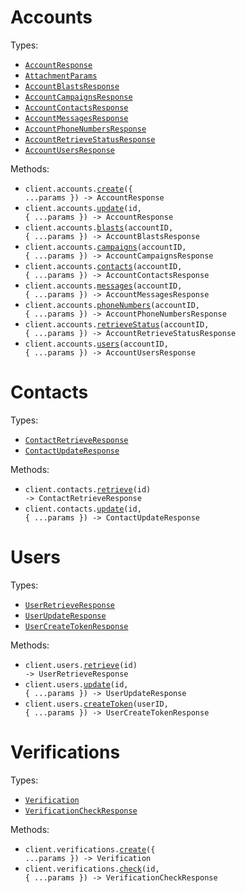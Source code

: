 # Accounts

Types:

- <code><a href="./src/resources/accounts.ts">AccountResponse</a></code>
- <code><a href="./src/resources/accounts.ts">AttachmentParams</a></code>
- <code><a href="./src/resources/accounts.ts">AccountBlastsResponse</a></code>
- <code><a href="./src/resources/accounts.ts">AccountCampaignsResponse</a></code>
- <code><a href="./src/resources/accounts.ts">AccountContactsResponse</a></code>
- <code><a href="./src/resources/accounts.ts">AccountMessagesResponse</a></code>
- <code><a href="./src/resources/accounts.ts">AccountPhoneNumbersResponse</a></code>
- <code><a href="./src/resources/accounts.ts">AccountRetrieveStatusResponse</a></code>
- <code><a href="./src/resources/accounts.ts">AccountUsersResponse</a></code>

Methods:

- <code title="post /accounts">client.accounts.<a href="./src/resources/accounts.ts">create</a>({ ...params }) -> AccountResponse</code>
- <code title="patch /accounts/{id}">client.accounts.<a href="./src/resources/accounts.ts">update</a>(id, { ...params }) -> AccountResponse</code>
- <code title="post /accounts/{account_id}/blasts">client.accounts.<a href="./src/resources/accounts.ts">blasts</a>(accountID, { ...params }) -> AccountBlastsResponse</code>
- <code title="post /accounts/{account_id}/campaigns">client.accounts.<a href="./src/resources/accounts.ts">campaigns</a>(accountID, { ...params }) -> AccountCampaignsResponse</code>
- <code title="post /accounts/{account_id}/contacts">client.accounts.<a href="./src/resources/accounts.ts">contacts</a>(accountID, { ...params }) -> AccountContactsResponse</code>
- <code title="post /accounts/{account_id}/messages">client.accounts.<a href="./src/resources/accounts.ts">messages</a>(accountID, { ...params }) -> AccountMessagesResponse</code>
- <code title="post /accounts/{account_id}/phone_numbers">client.accounts.<a href="./src/resources/accounts.ts">phoneNumbers</a>(accountID, { ...params }) -> AccountPhoneNumbersResponse</code>
- <code title="get /accounts/{account_id}/status">client.accounts.<a href="./src/resources/accounts.ts">retrieveStatus</a>(accountID, { ...params }) -> AccountRetrieveStatusResponse</code>
- <code title="post /accounts/{account_id}/users">client.accounts.<a href="./src/resources/accounts.ts">users</a>(accountID, { ...params }) -> AccountUsersResponse</code>

# Contacts

Types:

- <code><a href="./src/resources/contacts.ts">ContactRetrieveResponse</a></code>
- <code><a href="./src/resources/contacts.ts">ContactUpdateResponse</a></code>

Methods:

- <code title="get /contacts/{id}">client.contacts.<a href="./src/resources/contacts.ts">retrieve</a>(id) -> ContactRetrieveResponse</code>
- <code title="patch /contacts/{id}">client.contacts.<a href="./src/resources/contacts.ts">update</a>(id, { ...params }) -> ContactUpdateResponse</code>

# Users

Types:

- <code><a href="./src/resources/users.ts">UserRetrieveResponse</a></code>
- <code><a href="./src/resources/users.ts">UserUpdateResponse</a></code>
- <code><a href="./src/resources/users.ts">UserCreateTokenResponse</a></code>

Methods:

- <code title="get /users/{id}">client.users.<a href="./src/resources/users.ts">retrieve</a>(id) -> UserRetrieveResponse</code>
- <code title="patch /users/{id}">client.users.<a href="./src/resources/users.ts">update</a>(id, { ...params }) -> UserUpdateResponse</code>
- <code title="post /users/{user_id}/tokens">client.users.<a href="./src/resources/users.ts">createToken</a>(userID, { ...params }) -> UserCreateTokenResponse</code>

# Verifications

Types:

- <code><a href="./src/resources/verifications.ts">Verification</a></code>
- <code><a href="./src/resources/verifications.ts">VerificationCheckResponse</a></code>

Methods:

- <code title="post /verifications">client.verifications.<a href="./src/resources/verifications.ts">create</a>({ ...params }) -> Verification</code>
- <code title="post /verifications/{id}/checks">client.verifications.<a href="./src/resources/verifications.ts">check</a>(id, { ...params }) -> VerificationCheckResponse</code>
